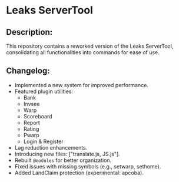 # Leaks ServerTool

## Description:
This repository contains a reworked version of the Leaks ServerTool, consolidating all functionalities into commands for ease of use.

## Changelog:
- Implemented a new system for improved performance.
- Featured plugin utilities:
  - Bank
  - Invsee
  - Warp
  - Scoreboard
  - Report
  - Rating
  - Pwarp
  - Login & Register
- Lag reduction enhancements.
- Introducing new files: ["translate.js, JS.js"].
- Rebuilt `@modules` for better organization.
- Fixed issues with missing symbols (e.g., setwarp, sethome).
- Added LandClaim protection (experimental: apcoba).
